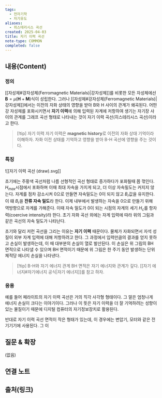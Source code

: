 ```yaml
---
tags:
  - 전자기학
  - 자기유도
aliases:
  - 히스테리시스 곡선
created: 2025-04-03
title: 자기 이력 곡선
note-type: COMMON
completed: false
---
```


## 내용(Content)

### 정의

[[자성체#강자성체(Ferromagnetic Materials)|강자성체]]를 비롯한 모든 자성체에선 $\mathbf{B} = \mu(\mathbf{H} + \mathbf{M})$식이 성립한다. 그러나 [[자성체#강자성체(Ferromagnetic Materials)|강자성체]]에서는 이전의 자화 상태의 영향을 받아 B와 H 사이의 관계가 왜곡된다. 어떤 강 자성체를 포화시키면서 **자기 이력**에 의해 입력된 자계에 저항하여 생기는 자기장 사이의 관계를 그래프 곡선 형태로 나타내는 것이 자기 이력 곡선(히스테리시스 곡선)이라고 한다.

>[!tip] 자기 이력
>자기 이력은 **magnetic history**로 이전의 자화 상태 기억이라 이해하자. 자화 이전 상태를 기억하고 영향을 받아 B-H 곡선에 영향을 주는 것이다. 

### 특징

![[자기 이력 곡선 (draw).svg]]

초기에는 주황색 곡선처럼 나름 선형적인 곡선 형태로 증가하다가 포화될때 쯤 꺾인다. $H_{max}$시점에서 포화하며 이때 최대 자속을 가지게 되고, 더 이상 자속밀도는 커지지 않는다. 자계를 점차 감소시켜 0으로 만들면 자속밀도는 0이 되지 않고 $B_{r}$값을 유지한다. 이 떄 $B_{r}$을 **잔류 자속 밀도**라 한다. 이제 내부에서 발생하는 자속을 0으로 만들기 위해 역방향으로 자계를 가해준다. 이때 자속 밀도가 0이 되는 시점의 자계의 세기 $H_{c}$를 항자력(coercive intensity)라 한다. 초기 자화 곡선 외에는 자계 입력에 따라 위의 그림과 같은 곡선의 자속 밀도가 나타난다.

초기와 달리 저런 곡선을 그리는 이유는 **자기 이력** 때문이다. 물체가 자화되면서 자석 성질이 외부 자계 입력에 대해 저항하려고 한다. 그 과정에서 입력만큼의 결과를 얻지 못하고 손실이 발생하는데, 이 때 대부분의 손실이 열로 발산된다. 이 손실은 위 그림의 BH 면적으로 나타낼 수 있으며 BH 면적이기 때문에 위 그림은 한 주기 동안 발생하는 단위체적당 에너지 손실을 나타낸다.


>[!tip] B-H와 자기 에너지 관계
>BH 면적은 자기 에너지와 관계가 깊다. [[자기 에너지#자기에너지 공식|자기 에너지]]를 참고 하자.

### 응용

예를 들어 페라이트의 자기 이력 곡선은 거의 직각 사각형 형태이다. 그 말은 엄청나게 에너지 손실이 크다는 이야기이다. 그러나 이 뜻은 자기 이력을 더 잘 기억하려는 성향이 있는 물질이기 때문에 디지털 컴퓨터의 자기정보장치로 활용된다.

반대로 자기 이력 곡선 면적이 작은 형태가 있는데, 이 경우에는 변압기, 모터와 같은 전기기기에 사용된다. 그 이





## 질문 & 확장

(없음)

## 연결 노트

## 출처(링크)

